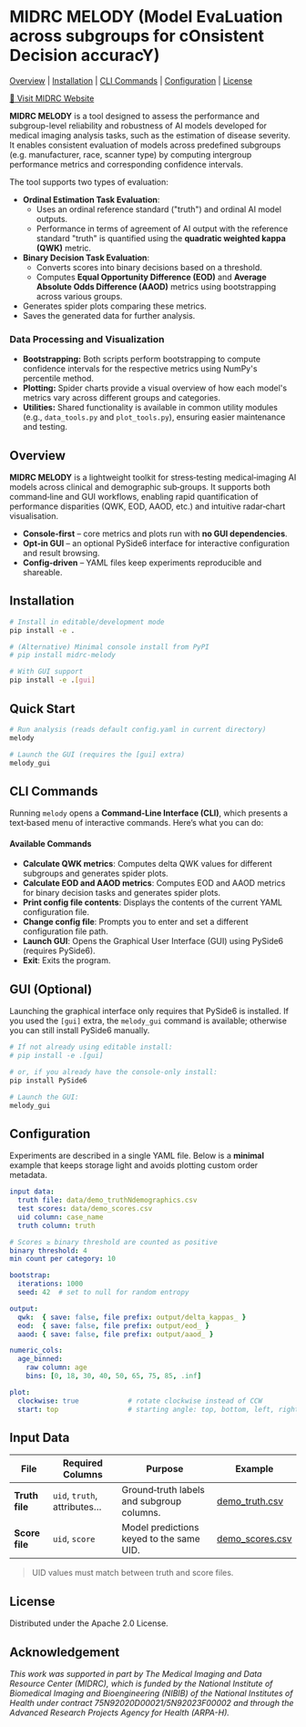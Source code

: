 # MIDRC MELODY (Model EvaLuation across subgroups for cOnsistent Decision accuracY)

[Overview](#overview) | [Installation](#installation) | [CLI Commands](#cli-commands) | [Configuration](#configuration) | [License](#license)

[📱 Visit MIDRC Website](https://www.midrc.org/)

**MIDRC MELODY** is a tool designed to assess the performance and subgroup-level reliability and robustness of AI models
developed for medical imaging analysis tasks, such as the estimation of disease severity. It enables consistent
evaluation of models across predefined subgroups (e.g. manufacturer, race, scanner type) by computing intergroup
performance metrics and corresponding confidence intervals.

The tool supports two types of evaluation:

- **Ordinal Estimation Task Evaluation**:
  - Uses an ordinal reference standard ("truth") and ordinal AI model outputs.
  - Performance in terms of agreement of AI output with the reference standard "truth" is quantified using the **quadratic
    weighted kappa (QWK)** metric.
- **Binary Decision Task Evaluation**:
  - Converts scores into binary decisions based on a threshold.
  - Computes **Equal Opportunity Difference (EOD)** and **Average Absolute Odds Difference (AAOD)** metrics using bootstrapping across various groups.
- Generates spider plots comparing these metrics.
- Saves the generated data for further analysis.

### Data Processing and Visualization

- **Bootstrapping:** Both scripts perform bootstrapping to compute confidence intervals for the respective metrics using NumPy's percentile method.
- **Plotting:** Spider charts provide a visual overview of how each model's metrics vary across different groups and categories.
- **Utilities:** Shared functionality is available in common utility modules (e.g., `data_tools.py` and `plot_tools.py`), ensuring easier maintenance and testing.

## Overview

**MIDRC MELODY** is a lightweight toolkit for stress‑testing medical‑imaging AI models across clinical and demographic sub‑groups. It supports both command‑line and GUI workflows, enabling rapid quantification of performance disparities (QWK, EOD, AAOD, etc.) and intuitive radar‑chart visualisation.

- **Console‑first** – core metrics and plots run with **no GUI dependencies**.
- **Opt‑in GUI** – an optional PySide6 interface for interactive configuration and result browsing.
- **Config‑driven** – YAML files keep experiments reproducible and shareable.

## Installation

```bash
# Install in editable/development mode
pip install -e .

# (Alternative) Minimal console install from PyPI
# pip install midrc-melody

# With GUI support
pip install -e .[gui]
```

## Quick Start

```bash
# Run analysis (reads default config.yaml in current directory)
melody

# Launch the GUI (requires the [gui] extra)
melody_gui
```

## CLI Commands

Running `melody` opens a **Command‑Line Interface (CLI)**, which presents a text‑based menu of interactive commands. Here’s what you can do:

#### Available Commands

- **Calculate QWK metrics**: Computes delta QWK values for different subgroups and generates spider plots.
- **Calculate EOD and AAOD metrics**: Computes EOD and AAOD metrics for binary decision tasks and generates spider plots.
- **Print config file contents**: Displays the contents of the current YAML configuration file.
- **Change config file**: Prompts you to enter and set a different configuration file path.
- **Launch GUI**: Opens the Graphical User Interface (GUI) using PySide6 (requires PySide6).
- **Exit**: Exits the program.

## GUI (Optional)

Launching the graphical interface only requires that PySide6 is installed. If you used the `[gui]` extra, the `melody_gui` command is available; otherwise you can still install PySide6 manually.

```bash
# If not already using editable install:
# pip install -e .[gui]

# or, if you already have the console-only install:
pip install PySide6
```

```bash
# Launch the GUI:
melody_gui
```

## Configuration

Experiments are described in a single YAML file. Below is a **minimal** example that keeps storage light and avoids plotting custom order metadata.

```yaml
input data:
  truth file: data/demo_truthNdemographics.csv
  test scores: data/demo_scores.csv
  uid column: case_name
  truth column: truth

# Scores ≥ binary threshold are counted as positive
binary threshold: 4
min count per category: 10

bootstrap:
  iterations: 1000
  seed: 42  # set to null for random entropy

output:
  qwk:  { save: false, file prefix: output/delta_kappas_ }
  eod:  { save: false, file prefix: output/eod_ }
  aaod: { save: false, file prefix: output/aaod_ }

numeric_cols:
  age_binned:
    raw column: age
    bins: [0, 18, 30, 40, 50, 65, 75, 85, .inf]

plot:
  clockwise: true            # rotate clockwise instead of CCW
  start: top                 # starting angle: top, bottom, left, right (t/b/l/r)
```

## Input Data

| File           | Required Columns            | Purpose                                   | Example                                            |
| -------------- | --------------------------- | ----------------------------------------- |----------------------------------------------------|
| **Truth file** | `uid`, `truth`, attributes… | Ground‑truth labels and subgroup columns. | [demo_truth.csv](data/demo_truthNdemographics.csv) |
| **Score file** | `uid`, `score`              | Model predictions keyed to the same UID.  | [demo_scores.csv](data/demo_scores.csv)            |

> UID values must match between truth and score files.

## License

Distributed under the Apache 2.0 License.

## Acknowledgement

_This work was supported in part by The Medical Imaging and Data Resource Center (MIDRC), which is funded by the National Institute of Biomedical Imaging and Bioengineering (NIBIB) of the National Institutes of Health under contract 75N92020D00021/5N92023F00002 and through the Advanced Research Projects Agency for Health (ARPA-H)._
